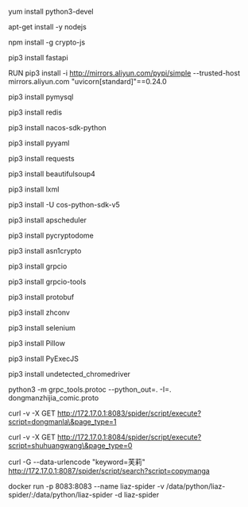 yum install python3-devel

apt-get install -y nodejs

npm install -g crypto-js

pip3 install fastapi

RUN pip3 install -i http://mirrors.aliyun.com/pypi/simple --trusted-host mirrors.aliyun.com  "uvicorn[standard]"==0.24.0

pip3 install pymysql

pip3 install redis

pip3 install nacos-sdk-python

pip3 install pyyaml

pip3 install requests

pip3 install beautifulsoup4

pip3 install lxml

pip3 install -U cos-python-sdk-v5

pip3 install apscheduler

pip3 install pycryptodome

pip3 install asn1crypto

pip3 install grpcio

pip3 install grpcio-tools

pip3 install protobuf

pip3 install zhconv

pip3 install selenium

pip3 install Pillow

pip3 install PyExecJS

pip3 install undetected_chromedriver

python3 -m grpc_tools.protoc --python_out=. -I=. dongmanzhijia_comic.proto

curl -v -X GET http://172.17.0.1:8083/spider/script/execute?script=dongmanla\&page_type=1

curl -v -X GET http://172.17.0.1:8084/spider/script/execute?script=shuhuangwang\&page_type=0

curl -G --data-urlencode "keyword=芙莉" http://172.17.0.1:8087/spider/script/search?script=copymanga

docker run -p 8083:8083 --name liaz-spider -v /data/python/liaz-spider/:/data/python/liaz-spider -d liaz-spider

